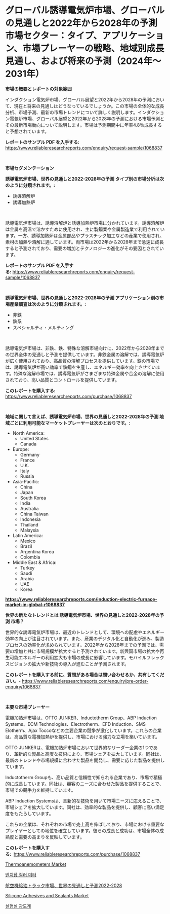 <p><h1>グローバル誘導電気炉市場、グローバルの見通しと2022年から2028年の予測市場セクター：タイプ、アプリケーション、市場プレーヤーの戦略、地域別成長見通し、および将来の予測（2024年〜2031年）</h1></p><p><strong>市場の概要とレポートの対象範囲</strong></p>
<p><p>インダクション電気炉市場、グローバル展望と2022年から2028年の予測において、現在と将来の見通しはどうなっているでしょうか。この市場の全体的な成長分析、市場予測、最新の市場トレンドについて詳しく説明します。インダクション電気炉市場、グローバル展望と2022年から2028年の予測における市場予測とその最新市場動向について説明します。市場は予測期間中に年率4.8％成長すると予想されています。</p></p>
<p><strong>レポートのサンプル PDF を入手する:</strong> <a href="https://www.reliableresearchreports.com/enquiry/request-sample/1068837">https://www.reliableresearchreports.com/enquiry/request-sample/1068837</a></p>
<p>&nbsp;</p>
<p><strong>市場セグメンテーション</strong></p>
<p><strong>誘導電気炉市場、世界の見通しと2022-2028年の予測 タイプ別の市場分析は次のように分類されます。:</strong></p>
<p><ul><li>誘導溶解炉</li><li>誘導加熱炉</li></ul></p>
<p>&nbsp;</p>
<p><p>誘導電気炉市場は、誘導溶解炉と誘導加熱炉市場に分かれています。誘導溶解炉は金属を高温で溶かすために使用され、主に製鋼業や金属製造業で利用されています。一方、誘導加熱炉は金属部品やプラスチック加工などの産業で使用され、素材の加熱や溶解に適しています。両市場は2022年から2028年まで急速に成長すると予測されており、需要の増加とテクノロジーの進化がその要因とされています。</p></p>
<p><strong>レポートのサンプル PDF を入手する:</strong>&nbsp;<a href="https://www.reliableresearchreports.com/enquiry/request-sample/1068837">https://www.reliableresearchreports.com/enquiry/request-sample/1068837</a></p>
<p>&nbsp;</p>
<p><strong> 誘導電気炉市場、世界の見通しと2022-2028年の予測 アプリケーション別の市場産業調査は次のように分類されます。:</strong></p>
<p><ul><li>非鉄</li><li>鉄系</li><li>スペシャルティ・メルティング</li></ul></p>
<p>&nbsp;</p>
<p><p>誘導電気炉市場は、非鉄、鉄、特殊な溶解市場向けに、2022年から2028年までの世界全体の見通しと予測を提供しています。非鉄金属の溶解では、誘導電気炉が広く使用されており、高品質の溶解プロセスを提供しています。鉄の市場では、誘導電気炉が高い効率で鉄鋼を生産し、エネルギー効率を向上させています。特殊な溶解市場では、誘導電気炉がさまざまな特殊金属や合金の溶解に使用されており、高い品質とコントロールを提供しています。</p></p>
<p><strong>このレポートを購入する:</strong>&nbsp; <a href="https://www.reliableresearchreports.com/purchase/1068837">https://www.reliableresearchreports.com/purchase/1068837</a></p>
<p>&nbsp;</p>
<p><strong>地域に関して言えば、誘導電気炉市場、世界の見通しと2022-2028年の予測 地域ごとに利用可能なマーケットプレーヤーは次のとおりです。:</strong></p>
<p><ul>
    <li>
        North America:
        <ul>
            <li>United States</li>
            <li>Canada</li>
        </ul>
    </li>
    <li>
        Europe:
        <ul>
            <li>Germany</li>
            <li>France</li>
            <li>U.K.</li>
            <li>Italy</li>
            <li>Russia</li>
        </ul>
    </li>
    <li>
        Asia-Pacific:
        <ul>
            <li>China</li>
            <li>Japan</li>
            <li>South Korea</li>
            <li>India</li>
            <li>Australia</li>
            <li>China Taiwan</li>
            <li>Indonesia</li>
            <li>Thailand</li>
            <li>Malaysia</li>
        </ul>
    </li>
    <li>
        Latin America:
        <ul>
            <li>Mexico</li>
            <li>Brazil</li>
            <li>Argentina Korea</li>
            <li>Colombia</li>
        </ul>
    </li>
    <li>
        Middle East & Africa:
        <ul>
            <li>Turkey</li>
            <li>Saudi</li>
            <li>Arabia</li>
            <li>UAE</li>
            <li>Korea</li>
        </ul>
    </li>
    </ul></p>
<p><strong><a href="https://www.reliableresearchreports.com/induction-electric-furnace-market-in-global-r1068837">https://www.reliableresearchreports.com/induction-electric-furnace-market-in-global-r1068837</a></strong>&nbsp;</p>
<p><strong>世界の新たなトレンドとは 誘導電気炉市場、世界の見通しと2022-2028年の予測 市場？</strong></p>
<p><p>世界的な誘導電気炉市場は、最近のトレンドとして、環境への配慮やエネルギー効率の向上が注目されています。また、産業のデジタル化と自動化が進み、製造プロセスの効率化が求められています。2022年から2028年までの予測では、需要の増加と共に市場規模が拡大すると予測されています。新興国市場の拡大や再生可能エネルギーの利用拡大も市場の成長に影響しています。モバイルフレックスビジョンの拡大や新技術の導入が進むことが予測されます。</p></p>
<p><strong>このレポートを購入する前に、質問がある場合は問い合わせるか、共有してください。</strong>- <a href="https://www.reliableresearchreports.com/enquiry/pre-order-enquiry/1068837">https://www.reliableresearchreports.com/enquiry/pre-order-enquiry/1068837</a></p>
<p>&nbsp;</p>
<p><strong>主要な市場プレーヤー</strong></p>
<p><p>電機加熱炉市場は、OTTO JUNKER、Inductotherm Group、ABP Induction Systems、ECM Technologies、Electrotherm、EFD Induction、SMS Elotherm、Ajax Toccoなどの主要企業の競争が激化しています。これらの企業は、高品質な電機加熱炉を提供し、市場における強力な立場を築いています。</p><p>OTTO JUNKERは、電機加熱炉市場において世界的なリーダー企業の1つであり、革新的な製品と高度な技術により、市場シェアを拡大しています。同社は、最新のトレンドや市場規模に合わせた製品を開発し、需要に応じた製品を提供しています。</p><p>Inductotherm Groupも、高い品質と信頼性で知られる企業であり、市場で積極的に成長しています。同社は、顧客のニーズに合わせた製品を提供することで、市場での競争力を維持しています。</p><p>ABP Induction Systemsは、革新的な技術を用いて市場ニーズに応えることで、市場シェアを拡大しています。同社は、効率的な製品を提供し、顧客に高い満足度をもたらしています。</p><p>これらの企業は、それぞれの市場で売上高を伸ばしており、市場における重要なプレイヤーとしての地位を確立しています。彼らの成長と成功は、市場全体の成熟度と需要の高まりを反映しています。</p></p>
<p><strong>このレポートを購入する:</strong>&nbsp;&nbsp;<a href="https://www.reliableresearchreports.com/purchase/1068837">https://www.reliableresearchreports.com/purchase/1068837</a></p>
<p><p><a href="https://issuu.com/reportprime-2/docs/thermoanemometers-market-size-2030.pptx">Thermoanemometers Market</a></p><p><a href="https://github.com/ahmadrevanz10/Market-Research-Report-List-1/blob/main/6272594118670.md">벤치탑 컬러 미터</a></p><p><a href="https://github.com/zjkmgcs938405/Market-Research-Report-List-2/blob/main/2093002130449.md">航空機給油トラック市場、世界の見通しと予測2022-2028</a></p><p><a href="https://github.com/cecuraprangm/Market-Research-Report-List-3/blob/main/silicone-adhesives-and-sealants-market.md">Silicone Adhesives and Sealants Market</a></p><p><a href="https://github.com/nigaleamar09/Market-Research-Report-List-1/blob/main/7832934118671.md">실험실 광도계</a></p></p>